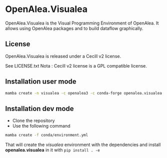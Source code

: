 # OpenAlea.Visualea

OpenAlea.Visualea is the Visual Programming Environment of OpenAlea. It allows using OpenAlea packages 
and to build dataflow graphically.


## License

OpenAlea.Visualea is released under a Cecill v2 license.

See LICENSE.txt
Nota : Cecill v2 license is a GPL compatible license.

## Installation user mode

```bash
mamba create -n visualea -c openalea3 -c conda-forge openalea.visualea
```

## Installation dev mode

- Clone the repository
- Use the following command
    
```bash
mamba create -f conda/environment.yml 
```

That will create the *visualea* environment with the dependencies and install 
**openalea.visualea** in it with     `pip install . -e`


